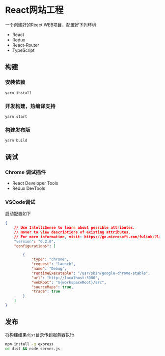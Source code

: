 # React网站工程

一个创建好的React WEB项目，配置好下列环境
* React
* Redux
* React-Router
* TypeScript

## 构建

### 安装依赖
```
yarn install
```

### 开发构建，热编译支持
```
yarn start
```

### 构建发布版
```
yarn build
```

## 调试

### Chrome 调试插件
* React Developer Tools
* Redux DevTools

### VSCode调试

启动配置如下
```json
{
    // Use IntelliSense to learn about possible attributes.
    // Hover to view descriptions of existing attributes.
    // For more information, visit: https://go.microsoft.com/fwlink/?linkid=830387
    "version": "0.2.0",
    "configurations": [

        {
            "type": "chrome",
            "request": "launch",
            "name": "Debug",
            "runtimeExecutable": "/usr/sbin/google-chrome-stable",
            "url": "http://localhost:3000",
            "webRoot": "${workspaceRoot}/src",
            "sourceMaps": true,
            "trace": true
        }
    ]
}
```

## 发布

将构建结果`dist`目录传到服务器执行
```bash
npm install -g express
cd dist && node server.js
```